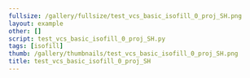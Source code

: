 ```yaml
---
fullsize: /gallery/fullsize/test_vcs_basic_isofill_0_proj_SH.png
layout: example
other: []
script: test_vcs_basic_isofill_0_proj_SH.py
tags: [isofill]
thumb: /gallery/thumbnails/test_vcs_basic_isofill_0_proj_SH.png
title: test_vcs_basic_isofill_0_proj_SH
---
```


